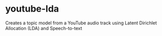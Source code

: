 # youtube-lda
Creates a topic model from a YouTube audio track using Latent Dirichlet Allocation (LDA) and Speech-to-text
